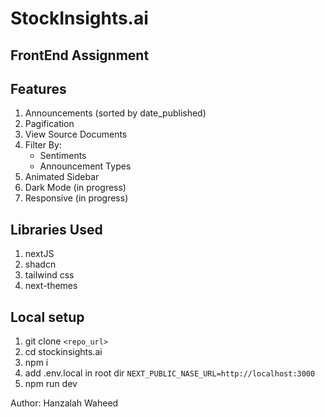 # StockInsights.ai
## FrontEnd Assignment

## Features
1. Announcements (sorted by date_published)
2. Pagification
3. View Source Documents
4. Filter By:
    - Sentiments
    - Announcement Types
5. Animated Sidebar
6. Dark Mode (in progress)
7. Responsive (in progress)

## Libraries Used
1. nextJS
2. shadcn
3. tailwind css
4. next-themes

## Local setup
1. git clone `<repo_url>`
2. cd stockinsights.ai
3. npm i
4. add .env.local in root dir 
``` NEXT_PUBLIC_NASE_URL=http://localhost:3000 ```
5. npm run dev

Author: Hanzalah Waheed